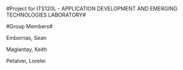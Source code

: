 #Project for ITS120L - APPLICATION DEVELOPMENT AND EMERGING TECHNOLOGIES LABORATORY#


#Group Members#

Embornas, Sean

Maglantay, Keith

Petalver, Lorelei
